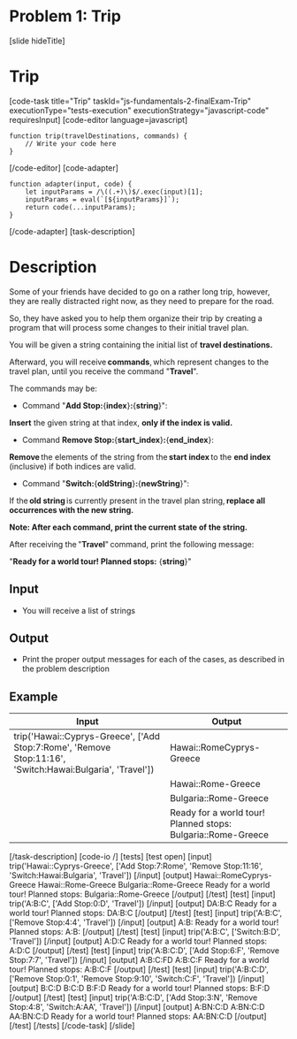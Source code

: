 # Problem 1: Trip
[slide hideTitle]
# Trip

[code-task title="Trip" taskId="js-fundamentals-2-finalExam-Trip" executionType="tests-execution" executionStrategy="javascript-code" requiresInput]
[code-editor language=javascript]
```
function trip(travelDestinations, commands) {
	// Write your code here
}
```
[/code-editor]
[code-adapter]
```
function adapter(input, code) {
    let inputParams = /\((.+)\)$/.exec(input)[1];
    inputParams = eval(`[${inputParams}]`);
    return code(...inputParams);
}
```
[/code-adapter]
[task-description]
# Description

Some of your friends have decided to go on a rather long trip, however, they are really distracted right now, as they need to prepare for the road.

So, they have asked you to help them organize their trip by creating a program that will process some changes to their initial travel plan. 

You will be given a string containing the initial list of **travel destinations.**

Afterward, you will receive **commands**, which represent changes to the travel plan, until you receive the command "**Travel**".

The commands may be:

* Command "**Add Stop:**\{**index**\}**:**\{**string**\}":

**Insert** the given string at that index, **only if the index is valid.**

* Command **Remove Stop:**\{**start_index**\}**:**\{**end_index**\}:

**Remove** the elements of the string from the **start index** to the **end index** (inclusive) if both indices are valid. 

* Command "**Switch:**\{**oldString**\}**:**\{**newString**\}":

If the **old string** is currently present in the travel plan string, **replace all occurrences with the new string.** 

**Note: After each command, print the current state of the string.**

After receiving the "**Travel**" command, print the following message: 

"**Ready for a world tour! Planned stops:** \{**string**\}"

## Input

* You will receive a list of strings

## Output

* Print the proper output messages for each of the cases, as described in the problem description

## Example

| **Input** | **Output** |
| --- | --- |
|trip('Hawai::Cyprys-Greece', ['Add Stop:7:Rome', 'Remove Stop:11:16', 'Switch:Hawai:Bulgaria', 'Travel'])|Hawai::RomeCyprys-Greece|
||Hawai::Rome-Greece|
||Bulgaria::Rome-Greece|
||Ready for a world tour! Planned stops: Bulgaria::Rome-Greece|


[/task-description]
[code-io /]
[tests]
[test open]
[input]
trip('Hawai\:\:Cyprys\-Greece', ['Add Stop\:7\:Rome', 'Remove Stop\:11\:16', 'Switch\:Hawai\:Bulgaria', 'Travel'])
[/input]
[output]
Hawai\:\:RomeCyprys\-Greece
Hawai\:\:Rome\-Greece
Bulgaria\:\:Rome\-Greece
Ready for a world tour\! Planned stops\: Bulgaria\:\:Rome\-Greece
[/output]
[/test]
[test]
[input]
trip('A:B:C', ['Add Stop:0:D', 'Travel'])
[/input]
[output]
DA:B:C
Ready for a world tour! Planned stops: DA:B:C
[/output]
[/test]
[test]
[input]
trip('A:B:C', ['Remove Stop:4:4', 'Travel'])
[/input]
[output]
A:B:
Ready for a world tour! Planned stops: A:B:
[/output]
[/test]
[test]
[input]
trip('A:B:C', ['Switch:B:D', 'Travel'])
[/input]
[output]
A:D:C
Ready for a world tour! Planned stops: A:D:C
[/output]
[/test]
[test]
[input]
trip('A:B:C:D', ['Add Stop:6:F', 'Remove Stop:7:7', 'Travel'])
[/input]
[output]
A:B:C:FD
A:B:C:F
Ready for a world tour! Planned stops: A:B:C:F
[/output]
[/test]
[test]
[input]
trip('A:B:C:D', ['Remove Stop:0:1', 'Remove Stop:9:10', 'Switch:C:F', 'Travel'])
[/input]
[output]
B:C:D
B:C:D
B:F:D
Ready for a world tour! Planned stops: B:F:D
[/output]
[/test]
[test]
[input]
trip('A:B:C:D', ['Add Stop:3:N', 'Remove Stop:4:8', 'Switch:A:AA', 'Travel'])
[/input]
[output]
A:BN:C:D
A:BN:C:D
AA:BN:C:D
Ready for a world tour! Planned stops: AA:BN:C:D
[/output]
[/test]
[/tests]
[/code-task]
[/slide]
